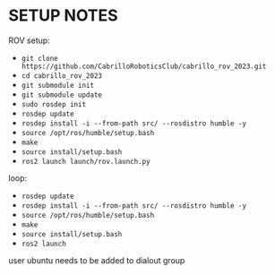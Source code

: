 # SETUP NOTES

ROV setup:

- `git clone https://github.com/CabrilloRoboticsClub/cabrillo_rov_2023.git`
- `cd cabrillo_rov_2023`
- `git submodule init`
- `git submodule update`
- `sudo rosdep init`
- `rosdep update`
- `rosdep install -i --from-path src/ --rosdistro humble -y`
- `source /opt/ros/humble/setup.bash`
- `make`
- `source install/setup.bash`
- `ros2 launch launch/rov.launch.py`

loop:

- `rosdep update`
- `rosdep install -i --from-path src/ --rosdistro humble -y`
- `source /opt/ros/humble/setup.bash`
- `make`
- `source install/setup.bash`
- `ros2 launch`

user ubuntu needs to be added to dialout group
